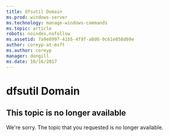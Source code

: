 ```yaml
---
title: dfsutil Domain
ms.prod: windows-server
ms.technology: manage-windows-commands
ms.topic: article
robots: noindex,nofollow
ms.assetid: 7a9e8997-41b5-4f9f-a8d6-9c61e858d69e
author: coreyp-at-msft
ms.author: coreyp
manager: dongill
ms.date: 10/16/2017
---
```


# dfsutil Domain

## This topic is no longer available

We're sorry. The topic that you requested is no longer available.